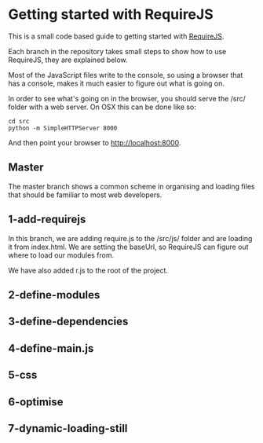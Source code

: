 Getting started with RequireJS
==============================

This is a small code based guide to getting started with [RequireJS](http://requirejs.org/).

Each branch in the repository takes small steps to show how to use RequireJS, they are explained below.

Most of the JavaScript files write to the console, so using a browser that has a console, makes it much easier to figure out what is going on.

In order to see what's going on in the browser, you should serve the /src/ folder with a web server. On OSX this can be done like so:

    cd src
    python -m SimpleHTTPServer 8000

And then point your browser to <http://localhost:8000>.

## Master

The master branch shows a common scheme in organising and loading files that should be familiar to most web developers.

## 1-add-requirejs

In this branch, we are adding require.js to the /src/js/ folder and are loading it from index.html. We are setting the baseUrl, so RequireJS can figure out where to load our modules from.

We have also added r.js to the root of the project.

## 2-define-modules

## 3-define-dependencies

## 4-define-main.js

## 5-css

## 6-optimise

## 7-dynamic-loading-still
